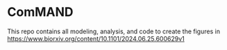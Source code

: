 # ComMAND

This repo contains all modeling, analysis, and code to create the figures in https://www.biorxiv.org/content/10.1101/2024.06.25.600629v1
